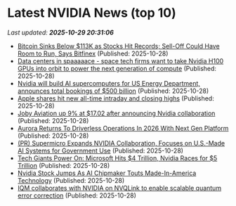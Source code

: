 # Latest NVIDIA News (top 10)
_Last updated: **2025-10-29 20:31:06**_

- [Bitcoin Sinks Below $113K as Stocks Hit Records; Sell-Off Could Have Room to Run, Says Bitfinex](https://www.coindesk.com/markets/2025/10/28/bitcoin-sinks-below-usd113k-as-crypto-weakness-defies-s-and-p-500-nasdaq-records) (Published: 2025-10-28)
- [Data centers in spaaaaace - space tech firms want to take Nvidia H100 GPUs into orbit to power the next generation of compute](https://www.techradar.com/pro/data-centers-in-spaaaaace-space-tech-firms-want-to-take-nvidia-h100-gpus-into-orbit-to-power-the-next-generation-of-compute) (Published: 2025-10-28)
- [Nvidia will build AI supercomputers for US Energy Department, announces total bookings of $500 billion](https://finance.yahoo.com/news/nvidia-build-ai-supercomputers-us-202252635.html) (Published: 2025-10-28)
- [Apple shares hit new all-time intraday and closing highs](https://macdailynews.com/2025/10/28/apple-shares-hit-new-all-time-intraday-and-closing-highs-89/) (Published: 2025-10-28)
- [Joby Aviation up 9% at $17.02 after announcing Nvidia collaboration](https://thefly.com/permalinks/entry.php/id4223056/JOBY-Joby-Aviation-up--at--after-announcing-Nvidia-collaboration) (Published: 2025-10-28)
- [Aurora Returns To Driverless Operations In 2026 With Next Gen Platform](https://www.forbes.com/sites/richardbishop1/2025/10/28/aurora-returns-to-driverless-operations-in-2026-with-next-gen-platform/) (Published: 2025-10-28)
- [(PR) Supermicro Expands NVIDIA Collaboration, Focuses on U.S.-Made AI Systems for Government Use](https://www.techpowerup.com/342349/supermicro-expands-nvidia-collaboration-focuses-on-u-s-made-ai-systems-for-government-use) (Published: 2025-10-28)
- [Tech Giants Power On: Microsoft Hits $4 Trillion, Nvidia Races for $5 Trillion](https://biztoc.com/x/062e587c8496b873) (Published: 2025-10-28)
- [Nvidia Stock Jumps As AI Chipmaker Touts Made-In-America Technology](https://biztoc.com/x/34fba32870d0d30f) (Published: 2025-10-28)
- [IQM collaborates with NVIDIA on NVQLink to enable scalable quantum error correction](https://financialpost.com/pmn/business-wire-news-releases-pmn/iqm-collaborates-with-nvidia-on-nvqlink-to-enable-scalable-quantum-error-correction) (Published: 2025-10-28)
